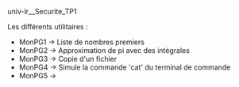 univ-lr__Securite_TP1

Les différents utilitaires :
- MonPG1 -> Liste de nombres premiers
- MonPG2 -> Approximation de pi avec des intégrales
- MonPG3 -> Copie d'un fichier
- MonPG4 -> Simule la commande 'cat' du terminal de commande
- MonPG5 ->
